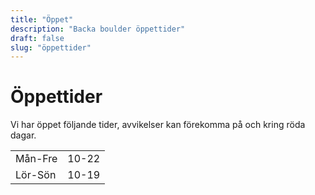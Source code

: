 ```yaml
---
title: "Öppet"
description: "Backa boulder öppettider"
draft: false
slug: "öppettider"
---
```


# Öppettider

Vi har öppet följande tider, avvikelser kan förekomma på och kring röda dagar.

|          |       |
|----------|-------|
| Mån-Fre  | 10-22 |
| Lör-Sön  | 10-19 |

